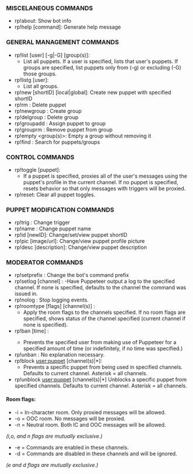 ### MISCELANEOUS COMMANDS
- rp!about: Show bot info
- rp!help [command]: Generate help message

### GENERAL MANAGEMENT COMMANDS
- rp!list [user] [-g|-G] [group(s)]: 
    - List all puppets. If a user is specified, lists that user's puppets. If groups are specified, list puppets only from (-g) or excluding (-G) those groups.
- rp!listg [user]: 
    - List all groups.
- rp!new <name> [shortID] <trigger> [local|global]: Create new puppet with specified shortID
- rp!rm <puppet>: Delete puppet
- rp!newgroup <groupName>: Create group
- rp!delgroup <groupName>: Delete group
- rp!groupadd <puppet> <group>: Assign puppet to group
- rp!grouprm <puppet> <group>: Remove puppet from group
- rp!empty <group(s)>: Empty a group without removing it
- rp!find <query>: Search for puppets/groups

### CONTROL COMMANDS
- rp!toggle [puppet]: 
    - If a puppet is specified, proxies all of the user's messages using the puppet's profile in the current channel. If no puppet is specified, resets behavior so that only messages with triggers will be proxied.
- rp!reset: Clear all puppet toggles.

### PUPPET MODIFICATION COMMANDS
- rp!trig <puppet> <newTrigger>: Change trigger
- rp!name <puppet> <newname>: Change puppet name
- rp!id <puppet> [newID]: Change/set/view puppet shortID
- rp!pic <puppet> [image/url]: Change/view puppet profile picture
- rp!desc <puppet> [description]: Change/view puppet description

### MODERATOR COMMANDS
- rp!setprefix <newPrefix> : Change the bot's command prefix
- rp!setlog [channel] : 
    -Have Puppeteer output a log to the specified channel. If none is specified, defaults to the channel the command was issued in.
- rp!nolog : Stop logging events.
- rp!roomtype [flags] [channel(s)] : 
    - Apply the room flags to the channels specified. If no room flags are specified, shows status of the channel specified (current channel if none is specified).
- rp!ban <user> [time] : 
    - Prevents the specified user from making use of Puppeteer for a specified amount of time (or indefinitely, if no time was specified.)
- rp!unban <user> : No explanation necessary.
- rp!block <user:puppet> [channel(s)|*]: 
    - Prevents a specific puppet from being used in specified channels. Defaults to current channel. Asterisk = all channels.
- rp!unblock <user:puppet> [channel(s)|*] Unblocks a specific puppet from specified channels. Defaults to current channel. Asterisk = all channels.

#### Room flags:
- -i = In-character room. Only proxied messages will be allowed.
- -o = OOC room. No messages will be proxied.
- -n = Neutral room. Both IC and OOC messages will be allowed.

*(i,o, and n flags are mutually exclusive.)*

- -e = Commands are enabled in these channels.
- -d = Commands are disabled in these channels and will be ignored.

*(e and d flags are mutually exclusive.)*